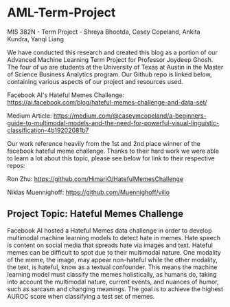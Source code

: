 # AML-Term-Project
MIS 382N - Term Project - Shreya Bhootda, Casey Copeland, Ankita Kundra, Yanqi Liang

We have conducted this research and created this blog as a portion of our Advanced Machine Learning Term Project for Professor Joydeep Ghosh. The four of us are students at the University of Texas at Austin in the Master of Science Business Analytics program. Our Github repo is linked below, containing various aspects of our project and resources used.

Facebook AI's Hateful Memes Challenge: https://ai.facebook.com/blog/hateful-memes-challenge-and-data-set/

Medium Article: 
https://medium.com/@caseymcopeland/a-beginners-guide-to-multimodal-models-and-the-need-for-powerful-visual-linguistic-classification-4b19202081b7

Our work reference heavily from the 1st and 2nd place winner of the facebook hateful meme challenge. Thanks to their hard work we were able to learn a lot about this topic, please see below for link to their respective repos:

Ron Zhu: https://github.com/HimariO/HatefulMemesChallenge

Niklas Muennighoff: https://github.com/Muennighoff/vilio

## Project Topic: Hateful Memes Challenge

Facebook AI hosted a Hateful Memes data challenge in order to develop multimodal machine learning models to detect hate in memes. Hate speech is content on social media that spreads hate via images and text. Hateful memes can be difficult to spot due to their multimodal nature. One modality of the meme, the image, may appear non-hateful while the other modality, the text, is hateful, know as a textual confounder. This means the machine learning model must classify the memes holistically, as humans do, taking into account the multimodal nature, current events, and nuances of humor, such as sarcasm and changing meanings. The goal is to achieve the highest AUROC score when classifying a test set of memes.


